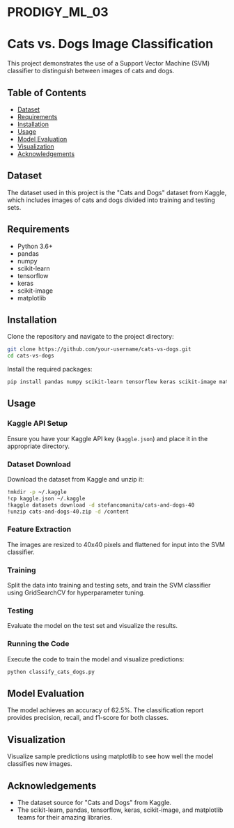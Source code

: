 # PRODIGY_ML_03

# Cats vs. Dogs Image Classification

This project demonstrates the use of a Support Vector Machine (SVM) classifier to distinguish between images of cats and dogs.

## Table of Contents
- [Dataset](#dataset)
- [Requirements](#requirements)
- [Installation](#installation)
- [Usage](#usage)
- [Model Evaluation](#model-evaluation)
- [Visualization](#visualization)
- [Acknowledgements](#acknowledgements)

## Dataset
The dataset used in this project is the "Cats and Dogs" dataset from Kaggle, which includes images of cats and dogs divided into training and testing sets.

## Requirements
- Python 3.6+
- pandas
- numpy
- scikit-learn
- tensorflow
- keras
- scikit-image
- matplotlib

## Installation
Clone the repository and navigate to the project directory:

```bash
git clone https://github.com/your-username/cats-vs-dogs.git
cd cats-vs-dogs
```

Install the required packages:

```bash
pip install pandas numpy scikit-learn tensorflow keras scikit-image matplotlib
```

## Usage

### Kaggle API Setup
Ensure you have your Kaggle API key (`kaggle.json`) and place it in the appropriate directory.

### Dataset Download
Download the dataset from Kaggle and unzip it:

```bash
!mkdir -p ~/.kaggle
!cp kaggle.json ~/.kaggle
!kaggle datasets download -d stefancomanita/cats-and-dogs-40
!unzip cats-and-dogs-40.zip -d /content
```

### Feature Extraction
The images are resized to 40x40 pixels and flattened for input into the SVM classifier.

### Training
Split the data into training and testing sets, and train the SVM classifier using GridSearchCV for hyperparameter tuning.

### Testing
Evaluate the model on the test set and visualize the results.

### Running the Code
Execute the code to train the model and visualize predictions:

```python
python classify_cats_dogs.py
```

## Model Evaluation
The model achieves an accuracy of 62.5%. The classification report provides precision, recall, and f1-score for both classes.

## Visualization
Visualize sample predictions using matplotlib to see how well the model classifies new images.

## Acknowledgements
- The dataset source for "Cats and Dogs" from Kaggle.
- The scikit-learn, pandas, tensorflow, keras, scikit-image, and matplotlib teams for their amazing libraries.

